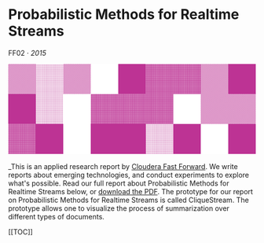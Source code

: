 # Probabilistic Methods for Realtime Streams

FF02 · _2015_

![](figures/cover.png) 

_This is an applied research report by [Cloudera Fast Forward](https://www.cloudera.com/products/fast-forward-labs-research.html).
We write reports about emerging technologies, and conduct experiments to explore what's possible.
Read our full report about Probabilistic Methods for Realtime Streams below, or
<a href="http://probabilistic-methods.fastforwardlabs.com/FF02-Probabilistic Methods for Realtime Streams.pdf" target="_blank" id="report-pdf-download">download the PDF</a>.
The prototype for our report on Probabilistic Methods for Realtime Streams is called CliqueStream.
The prototype allows one to visualize the process of summarization over different types of documents.

[[TOC]]

